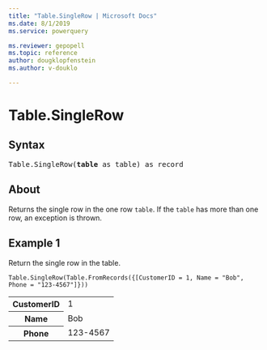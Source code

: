 ```yaml
---
title: "Table.SingleRow | Microsoft Docs"
ms.date: 8/1/2019
ms.service: powerquery

ms.reviewer: gepopell
ms.topic: reference
author: dougklopfenstein
ms.author: v-douklo

---
```

# Table.SingleRow

## Syntax

<pre>
Table.SingleRow(<b>table</b> as table) as record  
</pre> 
  
## About  
Returns the single row in the one row `table`. If the `table` has more than one row, an exception is thrown.

## Example 1
Return the single row in the table.

```powerquery-m
Table.SingleRow(Table.FromRecords({[CustomerID = 1, Name = "Bob", Phone = "123-4567"]}))
```

<table> <tr> <th>CustomerID</th> <td>1</td> </tr> <tr> <th>Name</th> <td>Bob</td> </tr> <tr> <th>Phone</th> <td>123-4567</td> </tr> </table>
